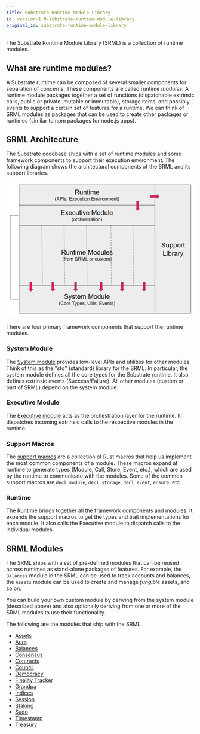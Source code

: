 ```yaml
---
title: Substrate Runtime Module Library
id: version-1.0-substrate-runtime-module-library
original_id: substrate-runtime-module-library
---
```

The Substrate Runtime Module Library (SRML) is a collection of runtime modules.

## What are runtime modules?

A Substrate runtime can be composed of several smaller components for separation of concerns. These components are called runtime _modules_. A runtime module packages together a set of functions (dispatchable extrinsic calls, public or private, mutable or immutable), storage items, and possibly events to support a certain set of features for a runtime. We can think of SRML modules as packages that can be used to create other packages or runtimes (similar to npm packages for node.js apps).

## SRML Architecture

The Substrate codebase ships with a set of runtime modules and some framework components to support their execution environment. The following diagram shows the architectural components of the SRML and its support libraries.

![srml-arch](/docs/assets/srml-arch.png)

There are four primary framework components that support the runtime modules.

### System Module

The [System module](https://substrate.dev/rustdocs/v1.0/srml_system/index.html) provides low-level APIs and utilities for other modules. Think of this as the "std" (standard) library for the SRML. In particular, the system module defines all the core types for the Substrate runtime. It also defines extrinsic events (Success/Failure). All other modules (custom or part of SRML) depend on the system module.

### Executive Module

The [Executive module](https://substrate.dev/rustdocs/v1.0/srml_executive/index.html) acts as the orchestration layer for the runtime. It dispatches incoming extrinsic calls to the respective modules in the runtime.

### Support Macros

The [support macros](https://substrate.dev/rustdocs/v1.0/srml_support/index.html) are a collection of Rust macros that help us implement the most common components of a module. These macros expand at runtime to generate types (Module, Call, Store, Event, etc.), which are used by the runtime to communicate with the modules. Some of the common support macros are `decl_module`, `decl_storage`, `decl_event`, `ensure`, etc.

### Runtime

The Runtime brings together all the framework components and modules. It expands the support macros to get the types and trait implementations for each module. It also calls the Executive module to dispatch calls to the individual modules.

## SRML Modules

The SRML ships with a set of pre-defined modules that can be reused across runtimes as stand-alone packages of features. For example, the `Balances` module in the SRML can be used to track accounts and balances, the `Assets` module can be used to create and manage _fungible_ assets, and so on.

You can build your own custom module by deriving from the system module (described above) and also optionally deriving from one or more of the SRML modules to use their functionality.

The following are the modules that ship with the SRML.

* [Assets](https://substrate.dev/rustdocs/v1.0/srml_assets/index.html)
* [Aura](https://substrate.dev/rustdocs/v1.0/srml_aura/index.html)
* [Balances](https://substrate.dev/rustdocs/v1.0/srml_balances/index.html)
* [Consensus](https://substrate.dev/rustdocs/v1.0/srml_consensus/index.html)
* [Contracts](https://substrate.dev/rustdocs/v1.0/srml_contract/index.html)
* [Council](https://substrate.dev/rustdocs/v1.0/srml_council/index.html)
* [Democracy](https://substrate.dev/rustdocs/v1.0/srml_democracy/index.html)
* [Finality Tracker](https://substrate.dev/rustdocs/v1.0/srml_finality_tracker/index.html)
* [Grandpa](https://substrate.dev/rustdocs/v1.0/srml_grandpa/index.html)
* [Indices](https://substrate.dev/rustdocs/v1.0/srml_indices/index.html)
* [Session](https://substrate.dev/rustdocs/v1.0/srml_session/index.html)
* [Staking](https://substrate.dev/rustdocs/v1.0/srml_staking/index.html)
* [Sudo](https://substrate.dev/rustdocs/v1.0/srml_sudo/index.html)
* [Timestamp](https://substrate.dev/rustdocs/v1.0/srml_timestamp/index.html)
* [Treasury](https://substrate.dev/rustdocs/v1.0/srml_treasury/index.html)
